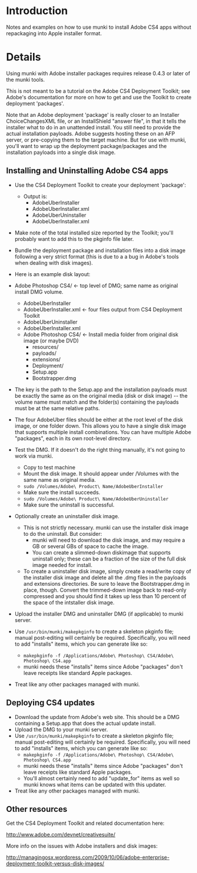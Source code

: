 # Introduction #

Notes and examples on how to use munki to install Adobe CS4 apps without repackaging into Apple installer format.

# Details #

Using munki with Adobe installer packages requires release 0.4.3 or later of the munki tools.

This is not meant to be a tutorial on the Adobe CS4 Deployment Toolkit; see Adobe's documentation for more on how to get and use the Toolkit to create deployment 'packages'.

Note that an Adobe deployment 'package' is really closer to an Installer ChoiceChangesXML file, or an InstallShield "answer file", in that it tells the installer what to do in an unattended install. You still need to provide the actual installation payloads. Adobe suggests hosting these on an AFP server, or pre-copying them to the target machine. But for use with munki, you'll want to wrap up the deployment package/packages and the installation payloads into a single disk image.

## Installing and Uninstalling Adobe CS4 apps ##

  * Use the CS4 Deployment Toolkit to create your deployment 'package':
    * Output is:
      * AdobeUberInstaller
      * AdobeUberInstaller.xml
      * AdobeUberUninstaller
      * AdobeUberInstaller.xml
  * Make note of the total installed size reported by the Toolkit; you'll probably want to add this to the pkginfo file later.

  * Bundle the deployment package and installation files into a disk image following a very strict format (this is due to a a bug in Adobe's tools when dealing with disk images).

  * Here is an example disk layout:

  * Adobe Photoshop CS4/           <- top level of DMG; same name as original install DMG volume.
    * AdobeUberInstaller
    * AdobeUberInstaller.xml        <- four files output from CS4 Deployment Toolkit
    * AdobeUberUninstaller
    * AdobeUberInstaller.xml
    * Adobe Photoshop CS4/         <- Install media folder from original disk image (or maybe DVD)
      * resources/
      * payloads/
      * extensions/
      * Deployment/
      * Setup.app
      * Bootstrapper.dmg

  * The key is the path to the Setup.app and the installation payloads must be exactly the same as on the original media (disk or disk image) -- the volume name must match and the folder(s) containing the payloads must be at the same relative paths.

  * The four AdobeUber files should be either at the root level of the disk image, or one folder down. This allows you to have a single disk image that supports multiple install combinations. You can have multiple Adobe "packages", each in its own root-level directory.

  * Test the DMG. If it doesn't do the right thing manually, it's not going to work via munki.
    * Copy to test machine
    * Mount the disk image. It should appear under /Volumes with the same name as original media.
    * `sudo /Volumes/Adobe\ Product\ Name/AdobeUberInstaller`
    * Make sure the install succeeds.
    * `sudo /Volumes/Adobe\ Product\ Name/AdobeUberUninstaller`
    * Make sure the uninstall is successful.

  * Optionally create an uninstaller disk image.
    * This is not strictly necessary. munki can use the installer disk image to do the uninstall. But consider:
      * munki will need to download the disk image, and may require a GB or several GBs of space to cache the image.
      * You can create a slimmed-down diskimage that supports uninstall only; these can be a fraction of the size of the full disk image needed for install.
    * To create a uninstaller disk image, simply create a read/write copy of the installer disk image and delete all the .dmg files in the payloads and extensions directories. Be sure to leave the Bootstrapper.dmg in place, though. Convert the trimmed-down image back to read-only compressed and you should find it takes up less than 10 percent of the space of the intstaller disk image.

  * Upload the installer DMG and uninstaller DMG (if applicable) to munki server.
  * Use `/usr/bin/munki/makepkginfo` to create a skeleton pkginfo file; manual post-editing will certainly be required. Specifically, you will need to add "installs" items, which you can generate like so:
    * `makepkginfo -f /Applications/Adobe\ Photoshop\ CS4/Adobe\ Photoshop\ CS4.app`
    * munki needs these "installs" items since Adobe "packages" don't leave receipts like standard Apple packages.
  * Treat like any other packages managed with munki.

## Deploying CS4 updates ##

  * Download the update from Adobe's web site.  This should be a DMG containing a Setup.app that does the actual update install.
  * Upload the DMG to your munki server.
  * Use `/usr/bin/munki/makepkginfo` to create a skeleton pkginfo file; manual post-editing will certainly be required.  Specifically, you will need to add "installs" items, which you can generate like so:
    * `makepkginfo -f /Applications/Adobe\ Photoshop\ CS4/Adobe\ Photoshop\ CS4.app`
    * munki needs these "installs" items since Adobe "packages" don't leave receipts like standard Apple packages.
    * You'll almost certainly need to add "update\_for" items as well so munki knows what items can be updated with this updater.
  * Treat like any other packages managed with munki.

## Other resources ##

Get the CS4 Deployment Toolkit and related documentation here:

http://www.adobe.com/devnet/creativesuite/

More info on the issues with Adobe installers and disk images:

http://managingosx.wordpress.com/2009/10/06/adobe-enterprise-deployment-toolkit-versus-disk-images/